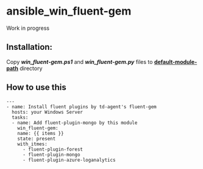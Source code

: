 # ansible_win_fluent-gem

Work in progress

## Installation:
Copy ***win_fluent-gem.ps1*** and ***win_fluent-gem.py*** files to **[default-module-path](http://docs.ansible.com/ansible/latest/reference_appendices/config.html#default-module-path)** directory

## How to use this
```
---
- name: Install fluent plugins by td-agent's fluent-gem
  hosts: your Windows Server
  tasks:
  - name: Add fluent-plugin-mongo by this module
    win_fluent-gem:
    name: {{ items }}
    state: present
    with_itmes:
      - fluent-plugin-forest
      - fluent-plugin-mongo
      - fluent-plugin-azure-loganalytics
```
